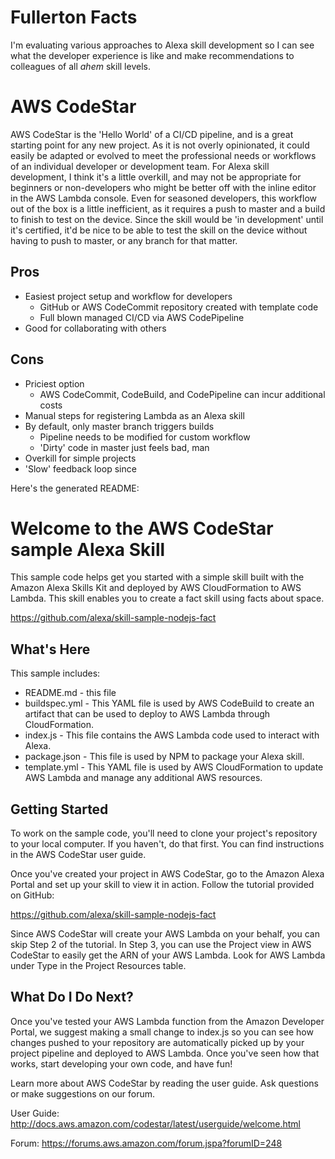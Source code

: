 # Fullerton Facts

I'm evaluating various approaches to Alexa skill development so I can see what the developer experience is like and make recommendations to colleagues of all *ahem* skill levels.

# AWS CodeStar

AWS CodeStar is the 'Hello World' of a CI/CD pipeline, and is a great starting point for any new project. As it is not overly opinionated, it could easily be adapted or evolved to meet the professional needs or workflows of an individual developer or development team. For Alexa skill development, I think it's a little overkill, and may not be appropriate for beginners or non-developers who might be better off with the inline editor in the AWS Lambda console. Even for seasoned developers, this workflow out of the box is a little inefficient, as it requires a push to master and a build to finish to test on the device.
Since the skill would be 'in development' until it's certified, it'd be nice to be able to test the skill on the device without having to push to master, or any branch for that matter.

## Pros
* Easiest project setup and workflow for developers
  * GitHub or AWS CodeCommit repository created with template code
  * Full blown managed CI/CD via AWS CodePipeline
* Good for collaborating with others

## Cons
* Priciest option
  * AWS CodeCommit, CodeBuild, and CodePipeline can incur additional costs
* Manual steps for registering Lambda as an Alexa skill
* By default, only master branch triggers builds
  * Pipeline needs to be modified for custom workflow
  * 'Dirty' code in master just feels bad, man
* Overkill for simple projects
* 'Slow' feedback loop since

Here's the generated README:

Welcome to the AWS CodeStar sample Alexa Skill
==============================================

This sample code helps get you started with a simple skill built with the
Amazon Alexa Skills Kit and deployed by AWS CloudFormation to AWS Lambda.
This skill enables you to create a fact skill using facts about space.

https://github.com/alexa/skill-sample-nodejs-fact

What's Here
-----------

This sample includes:

* README.md - this file
* buildspec.yml - This YAML file is used by AWS CodeBuild to create an artifact
  that can be used to deploy to AWS Lambda through CloudFormation.
* index.js - This file contains the AWS Lambda code used to interact with Alexa.
* package.json - This file is used by NPM to package your Alexa skill.
* template.yml - This YAML file is used by AWS CloudFormation to update AWS Lambda
  and manage any additional AWS resources.

Getting Started
---------------

To work on the sample code, you'll need to clone your project's repository to your
local computer. If you haven't, do that first. You can find instructions in the
AWS CodeStar user guide.

Once you've created your project in AWS CodeStar, go to the Amazon Alexa Portal
and set up your skill to view it in action. Follow the tutorial provided on GitHub:

https://github.com/alexa/skill-sample-nodejs-fact

Since AWS CodeStar will create your AWS Lambda on your behalf, you can skip Step
2 of the tutorial. In Step 3, you can use the Project view in AWS CodeStar to
easily get the ARN of your AWS Lambda. Look for AWS Lambda under Type in the
Project Resources table.


What Do I Do Next?
------------------

Once you've tested your AWS Lambda function from the Amazon Developer Portal, we suggest
making a small change to index.js so you can see how changes pushed to your repository are
automatically picked up by your project pipeline and deployed to AWS Lambda. Once you've
seen how that works, start developing your own code, and have fun!

Learn more about AWS CodeStar by reading the user guide. Ask questions or make
suggestions on our forum.

User Guide: http://docs.aws.amazon.com/codestar/latest/userguide/welcome.html

Forum: https://forums.aws.amazon.com/forum.jspa?forumID=248
